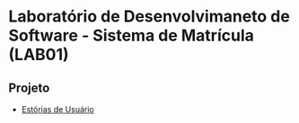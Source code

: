 # Laboratório de Desenvolvimaneto de Software - Sistema de Matrícula (LAB01)

## Projeto
- [Estórias de Usuário](./projeto/estorias_usuario.md)
